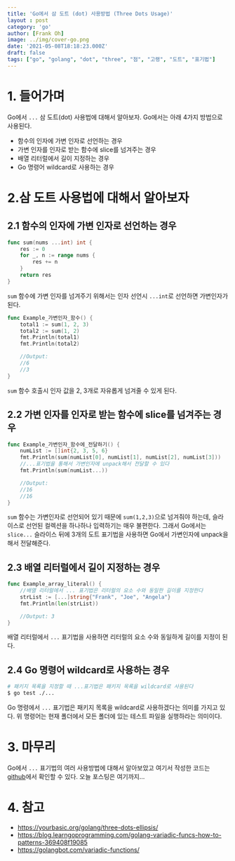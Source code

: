 ```yaml
---
title: 'Go에서 삼 도트 (dot) 사용방법 (Three Dots Usage)'
layout : post
category: 'go'
author: [Frank Oh]
image: ../img/cover-go.png
date: '2021-05-08T18:18:23.000Z'
draft: false
tags: ["go", "golang", "dot", "three", "점", "고랭", "도트", "표기법"]
---
```


# 1. 들어가며

Go에서 `...` 삼 도트(dot) 사용법에 대해서 알아보자. Go에서는 아래 4가지 방법으로 사용된다.

- 함수의 인자에 가변 인자로 선언하는 경우
- 가변 인자를 인자로 받는 함수에 slice를 넘겨주는 경우
- 배열 리터럴에서 길이 지정하는 경우
- Go 명령어 wildcard로 사용하는 경우

# 2.삼 도트 사용법에 대해서 알아보자

## 2.1 함수의 인자에 가변 인자로 선언하는 경우

```go
func sum(nums ...int) int {
	res := 0
	for _, n := range nums {
		res += n
	}
	return res
}
```

`sum` 함수에 가변 인자를 넘겨주기 위해서는 인자 선언시 `...int`로 선언하면 가변인자가 된다. 

```go
func Example_가변인자_함수() {
	total1 := sum(1, 2, 3)
	total2 := sum(1, 2)
	fmt.Println(total1)
	fmt.Println(total2)

	//Output:
	//6
	//3
}
```

`sum` 함수 호출시 인자 값을 2, 3개로 자유롭게 넘겨줄 수 있게 된다.



## 2.2 가변 인자를 인자로 받는 함수에 slice를 넘겨주는 경우

```go
func Example_가변인자_함수에_전달하기() {
	numList := []int{2, 3, 5, 6}
	fmt.Println(sum(numList[0], numList[1], numList[2], numList[3]))
	//...표기법을 통해서 가변인자에 unpack해서 전달할 수 있다
	fmt.Println(sum(numList...))

	//Output:
	//16
	//16
}
```

`sum` 함수는 가변인자로 선언되어 있기 때문에 `sum(1,2,3)`으로 넘겨줘야 하는데, 슬라이스로 선언된 컬렉션을 하나하나 입력하기는 매우 불편한다. 그래서 Go에서는 `slice...` 슬라이스 뒤에 3개의 도트 표기법을 사용하면 Go에서 가변인자에 unpack을 해서 전달해준다. 

## 2.3 배열 리터럴에서 길이 지정하는 경우

```go
func Example_array_literal() {
	//배열 리터럴에서 ... 표기법은 리터럴의 요소 수와 동일한 길이를 지정한다
	strList := [...]string{"Frank", "Joe", "Angela"}
	fmt.Println(len(strList))

	//Output: 3
}
```

배열 리터럴에서 `...` 표기법을 사용하면 리터럴의 요소 수와 동일하게 길이를 지정이 된다.



## 2.4 Go 명령어 wildcard로 사용하는 경우

```bash
# 패키지 목록을 지정할 때 ...표기법은 패키지 목록을 wildcard로 사용된다
$ go test ./...
```

Go 명령에서 `...` 표기법은 패키지 목록을 wildcard로 사용하겠다는 의미를 가지고 있다. 위 명령어는 현재 폴더에서 모든 폴더에 있는 테스트 파일을 실행하라는 의미이다. 

# 3. 마무리

Go에서 `...` 표기법의 여러 사용방법에 대해서 알아보았고 여기서 작성한 코드는 [github](https://github.com/kenshin579/tutorials-go/tree/master/go-three-dots)에서 확인할 수 있다. 오늘 포스팅은 여기까지... 

# 4. 참고

- https://yourbasic.org/golang/three-dots-ellipsis/
- https://blog.learngoprogramming.com/golang-variadic-funcs-how-to-patterns-369408f19085
- https://golangbot.com/variadic-functions/

